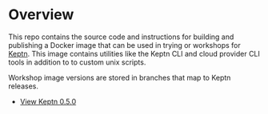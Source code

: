 # Overview

This repo contains the source code and instructions for building and publishing a Docker image that can be used in trying or workshops for [Keptn](https://keptn.sh). This image contains utilities like the Keptn CLI and cloud provider CLI tools in
addition to to custom unix scripts.

Workshop image versions are stored in branches that map to Keptn releases. 
* [View Keptn 0.5.0](https://github.com/keptn-workshops/workshop-utils/tree/0.5.0)
